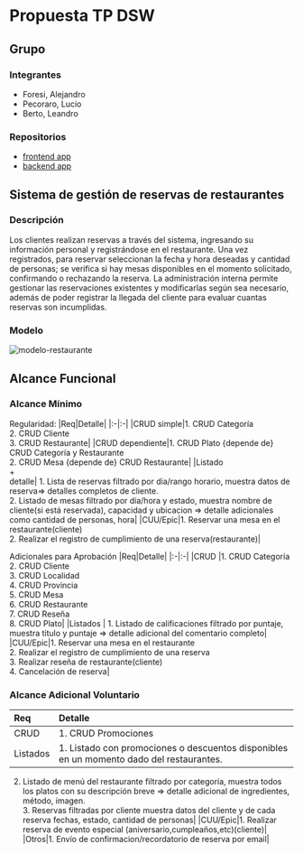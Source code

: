# Propuesta TP DSW

## Grupo
### Integrantes
* Foresi, Alejandro
* Pecoraro, Lucio
* Berto, Leandro

### Repositorios
* [frontend app](http://hyperlinkToGihubOrGitlab)
* [backend app](http://hyperlinkToGihubOrGitlab)


## Sistema de gestión de reservas de restaurantes
### Descripción
Los clientes realizan reservas a través del sistema, ingresando su información personal y registrándose en el restaurante.
Una vez registrados, para reservar seleccionan la fecha y hora deseadas y cantidad de personas; se verifica si hay mesas disponibles en el momento solicitado, confirmando o rechazando la reserva.
La administración interna permite gestionar las reservaciones existentes y modificarlas según sea necesario, además de poder registrar la llegada del cliente para evaluar cuantas reservas son incumplidas.

### Modelo
![modelo-restaurante](https://github.com/chipcasla/tp/assets/103225088/e38ebe95-ef40-4fc4-94d5-01ca0467034e)

## Alcance Funcional 

### Alcance Mínimo

Regularidad:
|Req|Detalle|
|:-|:-|
|CRUD simple|1. CRUD Categoría<br>2. CRUD Cliente<br>3. CRUD Restaurante|
|CRUD dependiente|1. CRUD Plato {depende de} CRUD Categoría y Restaurante<br>2. CRUD Mesa {depende de} CRUD Restaurante|
|Listado<br>+<br>detalle| 1. Lista de reservas filtrado por dia/rango horario, muestra datos de reserva=> detalles completos de cliente.
<br> 2. Listado de mesas filtrado por día/hora y estado, muestra nombre de cliente(si está reservada), capacidad y ubicacion => detalle adicionales como cantidad de personas, hora|
|CUU/Epic|1. Reservar una mesa en el restaurante(cliente)<br>2. Realizar el registro de cumplimiento de una reserva(restaurante)|

Adicionales para Aprobación
|Req|Detalle|
|:-|:-|
|CRUD |1. CRUD Categoría<br>2. CRUD Cliente<br>3. CRUD Localidad<br>4. CRUD Provincia<br>5. CRUD Mesa<br>6. CRUD Restaurante<br>7. CRUD Reseña<br>8. CRUD Plato|
|Listados | 1. Listado de calificaciones filtrado por puntaje, muestra titulo y puntaje => detalle adicional del comentario completo|
|CUU/Epic|1. Reservar una mesa en el restaurante<br>2. Realizar el registro de cumplimiento de una reserva<br>3. Realizar reseña de restaurante(cliente)<br>4. Cancelación de reserva|


### Alcance Adicional Voluntario

|Req|Detalle|
|:-|:-|
|CRUD |1. CRUD Promociones |
|Listados | 1. Listado con promociones o descuentos disponibles en un momento dado del restaurantes.<br>
2. Listado de menú del restaurante filtrado por categoría, muestra todos los platos con su descripción breve => detalle adicional de ingredientes, método, imagen.
<br>3. Reservas filtradas por cliente muestra datos del cliente y de cada reserva fechas, estado, cantidad de personas|
|CUU/Epic|1. Realizar reserva de evento especial (aniversario,cumpleaños,etc)(cliente)|
|Otros|1. Envío de confirmacion/recordatorio de reserva por email|

